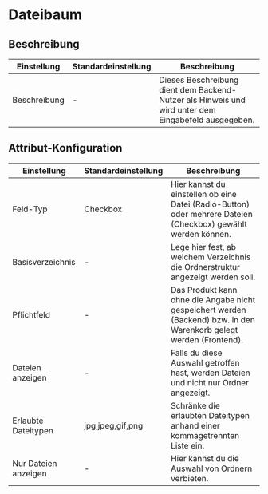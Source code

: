 # Dateibaum

## Beschreibung

<table>
    <thead>
        <tr>
            <th>Einstellung</th>
            <th>Standardeinstellung</th>
            <th>Beschreibung</th>
        </tr>
    </thead>
    <tbody>
        <tr>
            <td>Beschreibung</td>
            <td>-</td>
            <td>Dieses Beschreibung dient dem Backend-Nutzer als Hinweis und wird unter dem Eingabefeld ausgegeben.</td>
        </tr>       
    </tbody>
</table>


## Attribut-Konfiguration

<table>
    <thead>
        <tr>
            <th>Einstellung</th>
            <th>Standardeinstellung</th>
            <th>Beschreibung</th>
        </tr>
    </thead>
    <tbody>
    	<tr>
            <td>Feld-Typ</td>
            <td>Checkbox</td>
            <td>Hier kannst du einstellen ob eine Datei (Radio-Button) oder mehrere Dateien (Checkbox) gewählt werden können. </td>
        </tr>
    	<tr>
            <td>Basisverzeichnis</td>
            <td>-</td>
            <td>Lege hier fest, ab welchem Verzeichnis die Ordnerstruktur angezeigt werden soll.</td>
        </tr>
        <tr>
            <td>Pflichtfeld</td>
            <td>-</td>
            <td>Das Produkt kann ohne die Angabe nicht gespeichert werden (Backend) bzw. in den Warenkorb gelegt werden (Frontend).</td>
        </tr>
    	<tr>
            <td>Dateien anzeigen</td>
            <td>-</td>
            <td>Falls du diese Auswahl getroffen hast, werden Dateien und nicht nur Ordner angezeigt.</td>
        </tr>
    	<tr>
            <td>Erlaubte Dateitypen</td>
            <td>jpg,jpeg,gif,png</td>
            <td>Schränke die erlaubten Dateitypen anhand einer kommagetrennten Liste ein.</td>
        </tr>
    	<tr>
            <td>Nur Dateien anzeigen</td>
            <td>-</td>
            <td>Hier kannst du die Auswahl von Ordnern verbieten.</td>
        </tr>
	</tbody>
</table>

[1]: https://github.com/isotope/core/issues/1023